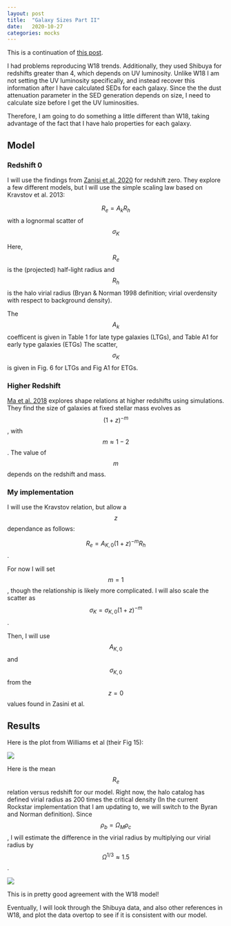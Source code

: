 ```yaml
---
layout: post
title:  "Galaxy Sizes Part II"
date:   2020-10-27
categories: mocks
---
```


This is a continuation of <a href="https://ndrakos.github.io/blog/mocks/Galaxy_Sizes_Part_I/">this post</a>.

I had problems reproducing W18 trends. Additionally, they used Shibuya for redshifts greater than 4, which depends on UV luminosity. Unlike W18 I am not setting the UV luminosity specifically, and instead recover this information after I have calculated SEDs for each galaxy. Since the the dust attenuation parameter in the SED generation depends on size, I need to calculate size before I get the UV luminosities.

Therefore, I am going to do something a little different than W18, taking advantage of the fact that I have halo properties for each galaxy.


## Model

### Redshift 0

I will use the findings from <a href="https://ui.adsabs.harvard.edu/abs/2020MNRAS.492.1671Z/abstract">
Zanisi et al. 2020</a> for redshift zero. They explore a few different models, but I will use the simple scaling law based on Kravstov et al. 2013:

$$R_e = A_k R_h$$ with a lognormal scatter of $$\sigma_K$$

Here, $$R_e$$ is the (projected) half-light radius and $$R_h$$ is the halo virial radius (Bryan & Norman 1998 definition; virial overdensity with respect to background density).

The $$A_k$$ coefficent is given in Table 1 for late type galaxies (LTGs), and Table A1 for early type galaxies (ETGs)
The scatter, $$\sigma_K$$ is given in Fig. 6 for LTGs and Fig A1 for ETGs.

### Higher Redshift

<a href="https://ui.adsabs.harvard.edu/abs/2018MNRAS.477..219M/abstract">Ma et al. 2018</a> explores shape relations at higher redshifts using simulations. They find the size of galaxies at fixed stellar mass evolves as $$(1+z)^{-m}$$, with $$m\approx 1-2$$. The value of $$m$$ depends on the redshift and mass.


### My implementation

I will use the Kravstov relation, but allow a $$z$$ dependance as follows:

$$R_e = A_{K,0}(1+z)^{-m} R_h$$.

For now I will set $$m=1$$, though the relationship is likely more complicated. I will also scale the scatter as  $$\sigma_K = \sigma_{K,0}(1+z)^{-m}$$.

Then, I will use $$A_{K,0}$$ and  $$\sigma_{K,0}$$ from the $$z=0$$ values found in Zasini et al.



## Results

Here is the plot from Williams et al (their Fig 15):

<img src="{{ site.baseurl }}/assets/plots/20200904_Reff_Williams.png">

Here is the mean $$R_e$$ relation versus redshift for our model. Right now, the halo catalog has defined virial radius as 200 times the critical density (In the current Rockstar implementation that I am updating to, we will switch to the Byran and Norman definition). Since $$\rho_b = \Omega_M \rho_{c}$$, I will estimate the difference in the virial radius by multiplying our virial radius by $$\Omega^{1/3} \approx 1.5$$.


<img src="{{ site.baseurl }}/assets/plots/20201027_Reff.png">


This is in pretty good agreement with the W18 model!

Eventually, I will look through the Shibuya data, and also other references in W18, and plot the data overtop to see if it is consistent with our model.
